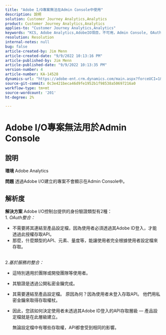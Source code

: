 ```yaml
---
title: "Adobe I/O專案無法在Admin Console中使用"
description: 說明
solution: Customer Journey Analytics,Analytics
product: Customer Journey Analytics,Analytics
applies-to: "Customer Journey Analytics,Analytics"
keywords: "KCS, Adobe Analytics,AdobeIO項目，不可用，Admin Console, OAuth整合，基於服務的整合"
resolution: Resolution
internal-notes: null
bug: false
article-created-by: Jim Menn
article-created-date: "9/9/2022 10:13:16 PM"
article-published-by: Jim Menn
article-published-date: "9/9/2022 10:13:35 PM"
version-number: 4
article-number: KA-14528
dynamics-url: "https://adobe-ent.crm.dynamics.com/main.aspx?forceUCI=1&pagetype=entityrecord&etn=knowledgearticle&id=79289e96-8c30-ed11-9db1-0022480866ad"
source-git-commit: 0c3e421beca46d9fe1952b1f98538a50697216a0
workflow-type: tm+mt
source-wordcount: '201'
ht-degree: 2%

---
```


# Adobe I/O專案無法用於Admin Console

## 說明


<b>環境</b>
Adobe Analytics

<b>問題</b>
透過Adobe I/O建立的專案不會顯示在Admin Console中。


## 解析度


<b>解決方案</b>
Adobe I/O控制台提供的身份驗證類型有2種：
<br>1. *OAuth整合：*
- 不需要將其連結至產品設定檔，因為使用者必須透過其Adobe ID登入，才能透過此授權存取API。
- 那麼，什麼類型的API、元素、量度等，能讓使用者完全根據使用者設定檔來存取。

<br>2.*基於服務的整合：*
- 這特別適用於團隊或開發團隊等使用者。


- 其驗證是透過公開私密金鑰完成。


- 其需要連結至產品設定檔。 原因為何？因為使用者未登入存取API。 他們用私密金鑰來取得存取權杖。
- 因此，您該如何決定使用者未透過其Adobe ID登入的API存取層級 — 產品設定檔就是在此層級建立。

   無論設定檔中有哪些存取權，API都會受到相同的影響。



